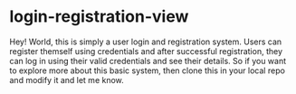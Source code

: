 # login-registration-view
Hey! World, this is simply a user login and registration system. Users can register themself using credentials and after successful registration, they can log in using their valid credentials and see their details. So if you want to explore more about this basic system, then clone this in your local repo and modify it and let me know.
